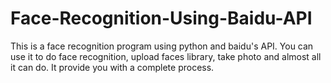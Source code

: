 # Face-Recognition-Using-Baidu-API
This is a face recognition program using python and baidu's API. You can use it to do face recognition, upload faces library, take photo and almost all it can do. It provide you with a complete process. 
